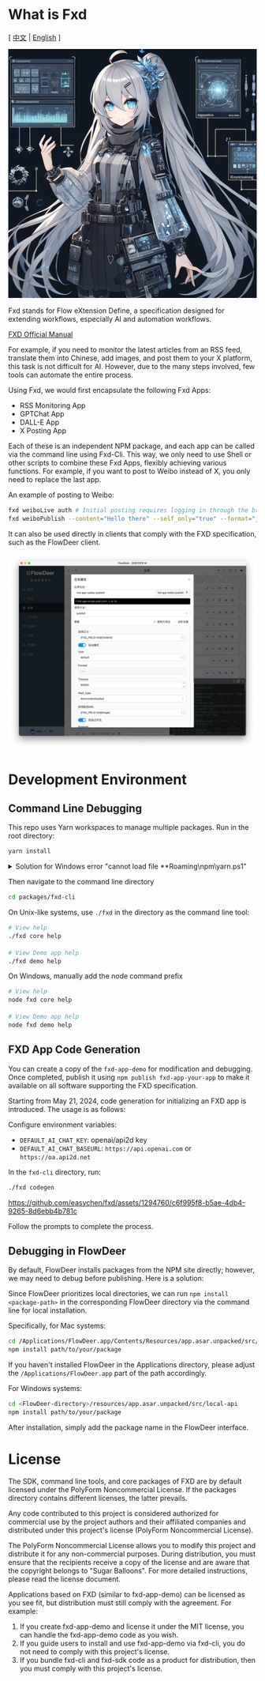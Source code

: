 # What is Fxd

[ [中文](./README.zh-cn.md) | [English](./README.md) ]

![](images/20240414114221.png)

Fxd stands for Flow eXtension Define, a specification designed for extending workflows, especially AI and automation workflows.

[FXD Official Manual](https://ft07.com/fxd/)

For example, if you need to monitor the latest articles from an RSS feed, translate them into Chinese, add images, and post them to your X platform, this task is not difficult for AI. However, due to the many steps involved, few tools can automate the entire process.

Using Fxd, we would first encapsulate the following Fxd Apps:

-   RSS Monitoring App
-   GPTChat App
-   DALL-E App
-   X Posting App

Each of these is an independent NPM package, and each app can be called via the command line using Fxd-Cli. This way, we only need to use Shell or other scripts to combine these Fxd Apps, flexibly achieving various functions. For example, if you want to post to Weibo instead of X, you only need to replace the last app.

An example of posting to Weibo:

```bash
fxd weiboLive auth # Initial posting requires logging in through the browser, no need to manually log in each time
fxd weiboPublish --content="Hello there" --self_only="true" --format="json" --headless="false"
```

It can also be used directly in clients that comply with the FXD specification, such as the FlowDeer client.

![FlowDeer](images/image.png)

# Development Environment

## Command Line Debugging

This repo uses Yarn workspaces to manage multiple packages. Run in the root directory:

```bash
yarn install
```
<details>
<summary>Solution for Windows error "cannot load file **Roaming\npm\yarn.ps1"</summary>
This error is caused by policy restrictions. Please follow these steps to resolve it:

1. Search for PowerShell, right-click to run as administrator
1. Enter `Set-ExecutionPolicy RemoteSigned` and choose Y
1. Close PowerShell and rerun the yarn command
</details>

Then navigate to the command line directory
```bash
cd packages/fxd-cli
```

On Unix-like systems, use `./fxd` in the directory as the command line tool:

```bash
# View help
./fxd core help

# View Demo app help
./fxd demo help
```
On Windows, manually add the node command prefix

```bash
# View help
node fxd core help

# View Demo app help
node fxd demo help
```

## FXD App Code Generation

You can create a copy of the `fxd-app-demo` for modification and debugging. Once completed, publish it using `npm publish fxd-app-your-app` to make it available on all software supporting the FXD specification.

Starting from May 21, 2024, code generation for initializing an FXD app is introduced. The usage is as follows:

Configure environment variables:

- `DEFAULT_AI_CHAT_KEY`: openai/api2d key
- `DEFAULT_AI_CHAT_BASEURL`: `https://api.openai.com` or `https://oa.api2d.net`

In the `fxd-cli` directory, run:

```bash
./fxd codegen
```

https://github.com/easychen/fxd/assets/1294760/c6f995f8-b5ae-4db4-9265-8d6ebb4b781c

Follow the prompts to complete the process.

## Debugging in FlowDeer

By default, FlowDeer installs packages from the NPM site directly; however, we may need to debug before publishing. Here is a solution:

Since FlowDeer prioritizes local directories, we can run `npm install <package-path>` in the corresponding FlowDeer directory via the command line for local installation.

Specifically, for Mac systems:

```bash
cd /Applications/FlowDeer.app/Contents/Resources/app.asar.unpacked/src/local-api
npm install path/to/your/package
```

If you haven't installed FlowDeer in the Applications directory, please adjust the `/Applications/FlowDeer.app` part of the path accordingly.

For Windows systems:

```bash
cd <FlowDeer-directory>/resources/app.asar.unpacked/src/local-api
npm install path/to/your/package
```

After installation, simply add the package name in the FlowDeer interface.

# License

The SDK, command line tools, and core packages of FXD are by default licensed under the PolyForm Noncommercial License. If the packages directory contains different licenses, the latter prevails.

Any code contributed to this project is considered authorized for commercial use by the project authors and their affiliated companies and distributed under this project's license (PolyForm Noncommercial License).

The PolyForm Noncommercial License allows you to modify this project and distribute it for any non-commercial purposes. During distribution, you must ensure that the recipients receive a copy of the license and are aware that the copyright belongs to "Sugar Balloons". For more detailed instructions, please read the license document.

Applications based on FXD (similar to fxd-app-demo) can be licensed as you see fit, but distribution must still comply with the agreement. For example:

1. If you create fxd-app-demo and license it under the MIT license, you can handle the fxd-app-demo code as you wish.
2. If you guide users to install and use fxd-app-demo via fxd-cli, you do not need to comply with this project's license.
3. If you bundle fxd-cli and fxd-sdk code as a product for distribution, then you must comply with this project's license.
